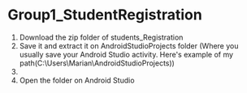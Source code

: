 # Group1_StudentRegistration

1. Download the zip folder of students_Registration
2. Save it and extract it on AndroidStudioProjects folder (Where you usually save your Android Studio activity. Here's example of my path(C:\Users\Marian\AndroidStudioProjects))
3. 
4. Open the folder on Android Studio

